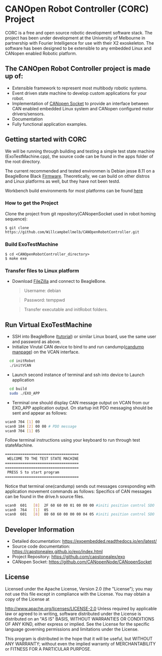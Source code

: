 # CANOpen Robot Controller (CORC) Project

CORC is a free and open source robotic development software stack. The project has been under development at the University of Melbourne in partnership with Fourier Intelligence for use with their X2 exoskeleton. The software has been designed to be extensible to any embedded Linux and CANopen enabled Robotic platform.

## The CANOpen Robot Controller project is made up of:

- Extensible framework to represent most multibody robotic systems.
- Event driven state machine to develop custom applications for your robot.
- Implementation of [CANopen Socket](https://github.com/CANopenNode/CANopenSocket) to provide an interface between CAN enabled embedded Linux system and CANopen configured motor drivers/sensors.
- Documentation
- Fully functional application examples.

## Getting started with CORC

We will be running through building and testing a simple test state machine (ExoTestMachine.cpp), the source code can be found in the apps folder of the root directory.

The current recommended and tested environmen is Debian jesse 8.11 on a BeagleBone Black [Firmware](http://beagleboard.org/latest-images). Theoretically, we can build on other distros and Linux platforms as well, but they have not been testd.

Workbench build environments for most platforms can be found [here](https://embeded.readthedocs.io/en/latest/workbench/)

### How to get the Project

Clone the project from git repository(CANopenSocket used in robot homing sequence):

    $ git clone https://github.com/Willcampbellmelb/CANOpenRobotController.git

### Build ExoTestMachine

    $ cd <CANOpenRobotController_directory>
    $ make exe

### Transfer files to Linux platform

- Download [FileZilla](https://filezilla-project.org/) and connect to BeagleBone.

  > Username: debian

  > Password: temppwd

  > Transfer executable and initRobot folders.

## Run Virtual ExoTestMachine

- SSH into BeagleBone ([tutorial](https://elinux.org/Beagleboard:Terminal_Shells)) or similar Linux board, use the same user and password as above.
- Initialize Virutal CAN device to bind to and run candump([candump manpage](https://manpages.debian.org/testing/can-utils/candump.1.en.html)) on the VCAN interface.

```bash
  cd initRobot
  ./initVCAN
```

- Launch second instance of terminal and ssh into device to Launch application

```bash
  cd build
  sudo ./EXO_APP
```

- Terminal one should display CAN message output on VCAN from our EXO_APP application output. On startup init PDO messaging should be sent and appear as follows:

```bash
vcan0 704 [1] 00
vcan0 184 [2] 00 00 # PDO message
vcan0 704 [1] 05
```

Follow terminal instructions using your keyboard to run through test stateMachine.

```bash
==================================
 WELCOME TO THE TEST STATE MACHINE
==================================
==================================
 PRESS S to start program
==================================

```

Notice that terminal one(candump) sends out messages coresponding with application movement commands as follows:
Specifics of CAN messages can be found in the drive.h source files.

```bash
vcan0  601   [8]  2F 60 60 00 01 00 00 00 #initi position control SDO
vcan0  764   [1]  05
vcan0  601   [8]  80 60 60 00 00 00 04 05 #initi position control SDO
```

<!-- ## Run ExoTestMachine on X2

Running on the X2 Robot is very similar to the virutal CAN set up, with one adjustment and -->

<!-- ### TODO: Event Driven State machine
explain me -->

## Developer Information

- Detailed documentation: https://exoembedded.readthedocs.io/en/latest/
- Source code documentation: https://capstonealex.github.io/exo/index.html
- Project Repository: https://github.com/capstonealex/exo
- CANopen Socket: https://github.com/CANopenNode/CANopenSocket

## License

Licensed under the Apache License, Version 2.0 (the "License"); you may not use this file except in compliance with the License. You may obtain a copy of the License at

http://www.apache.org/licenses/LICENSE-2.0
Unless required by applicable law or agreed to in writing, software distributed under the License is distributed on an "AS IS" BASIS, WITHOUT WARRANTIES OR CONDITIONS OF ANY KIND, either express or implied. See the License for the specific language governing permissions and limitations under the License.

This program is distributed in the hope that it will be useful, but WITHOUT ANY WARRANTY; without even the implied warranty of MERCHANTABILITY or FITNESS FOR A PARTICULAR PURPOSE.

<!-- ## Maintainers -->
